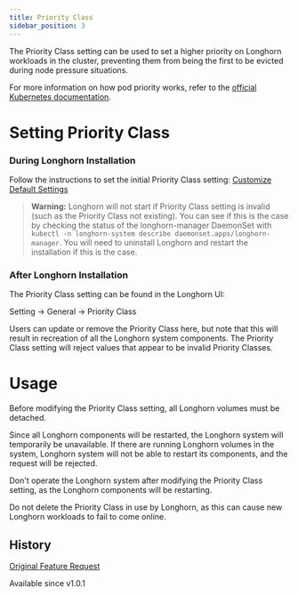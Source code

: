```yaml
---
title: Priority Class
sidebar_position: 3
---
```


<head>
  <link rel="canonical" href="https://main--longhornio-docusaurus.netlify.app/advanced-resources/deploy/priority-class"/>
</head>
The Priority Class setting can be used to set a higher priority on Longhorn workloads in the cluster, preventing them from being the first to be evicted during node pressure situations.

For more information on how pod priority works, refer to the [official Kubernetes documentation](https://kubernetes.io/docs/concepts/configuration/pod-priority-preemption/).

# Setting Priority Class

### During Longhorn Installation

Follow the instructions to set the initial Priority Class setting: [Customize Default Settings](./customizing-default-settings)

> **Warning:** Longhorn will not start if Priority Class setting is invalid (such as the Priority Class not existing). You can see if this is the case by checking the status of the longhorn-manager DaemonSet with `kubectl -n longhorn-system describe daemonset.apps/longhorn-manager`. You will need to uninstall Longhorn and restart the installation if this is the case.

### After Longhorn Installation

The Priority Class setting can be found in the Longhorn UI:

Setting -> General -> Priority Class

Users can update or remove the Priority Class here, but note that this will result in recreation of all the Longhorn system components. The Priority Class setting will reject values that appear to be invalid Priority Classes.

# Usage

Before modifying the Priority Class setting, all Longhorn volumes must be detached.

Since all Longhorn components will be restarted, the Longhorn system will temporarily be unavailable. If there are running Longhorn volumes in the system, Longhorn system will not be able to restart its components, and the request will be rejected.

Don't operate the Longhorn system after modifying the Priority Class setting, as the Longhorn components will be restarting.

Do not delete the Priority Class in use by Longhorn, as this can cause new Longhorn workloads to fail to come online.

## History
[Original Feature Request](https://github.com/longhorn/longhorn/issues/1487)

Available since v1.0.1
